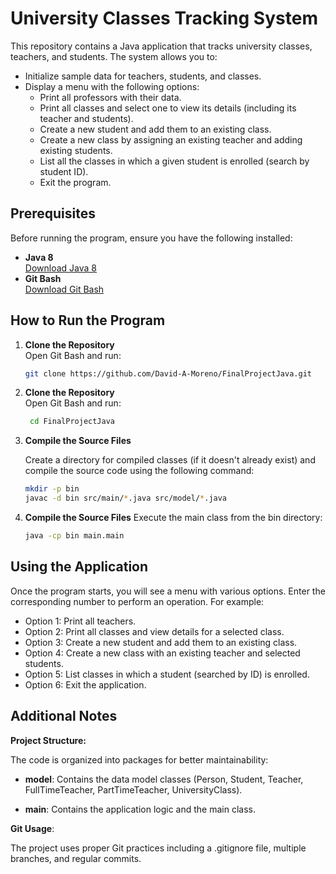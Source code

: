 # University Classes Tracking System

This repository contains a Java application that tracks university classes, teachers, and students. The system allows you to:
- Initialize sample data for teachers, students, and classes.
- Display a menu with the following options:
  - Print all professors with their data.
  - Print all classes and select one to view its details (including its teacher and students).
  - Create a new student and add them to an existing class.
  - Create a new class by assigning an existing teacher and adding existing students.
  - List all the classes in which a given student is enrolled (search by student ID).
  - Exit the program.

## Prerequisites
Before running the program, ensure you have the following installed:
- **Java 8**  
  [Download Java 8](https://www.oracle.com/java/technologies/javase/javase8-archive-downloads.html)
- **Git Bash**  
  [Download Git Bash](https://gitforwindows.org/)

## How to Run the Program

1. **Clone the Repository**  
   Open Git Bash and run:
   ```bash
   git clone https://github.com/David-A-Moreno/FinalProjectJava.git

2. **Clone the Repository**  
   Open Git Bash and run:
   ```bash   
    cd FinalProjectJava

3. **Compile the Source Files** 
    
    Create a directory for compiled classes (if it doesn't already exist) and compile the source code using the following command:
    ```bash 
    mkdir -p bin
    javac -d bin src/main/*.java src/model/*.java

4. **Compile the Source Files**
    Execute the main class from the bin directory:
    ```bash 
    java -cp bin main.main

## Using the Application

Once the program starts, you will see a menu with various options. Enter the corresponding number to perform an operation. For example:

- Option 1: Print all teachers.
- Option 2: Print all classes and view details for a selected class.
- Option 3: Create a new student and add them to an existing class.
- Option 4: Create a new class with an existing teacher and selected students.
- Option 5: List classes in which a student (searched by ID) is enrolled.
- Option 6: Exit the application.

## Additional Notes

**Project Structure:**

The code is organized into packages for better maintainability:

- **model**: Contains the data model classes (Person, Student, Teacher, FullTimeTeacher, PartTimeTeacher, UniversityClass).

- **main**: Contains the application logic and the main class.

**Git Usage**:

The project uses proper Git practices including a .gitignore file, multiple branches, and regular commits.
